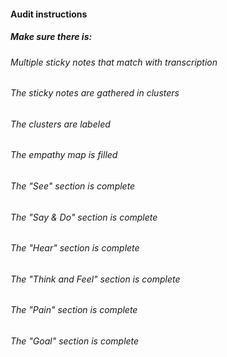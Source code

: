#### Audit instructions

##### Make sure there is: 

###### Multiple sticky notes that match with transcription
###### The sticky notes are gathered in clusters
###### The clusters are labeled
###### The empathy map is filled
###### The "See" section is complete
###### The "Say & Do" section is complete
###### The "Hear" section is complete
###### The "Think and Feel" section is complete
###### The "Pain" section is complete
###### The "Goal" section is complete